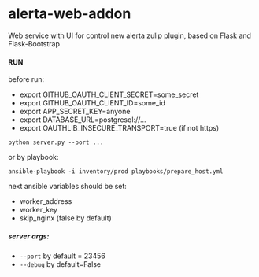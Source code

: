 # alerta-web-addon
Web service with UI for control new alerta zulip plugin, based on Flask and Flask-Bootstrap

#### RUN
before run:
- export GITHUB_OAUTH_CLIENT_SECRET=some_secret
- export GITHUB_OAUTH_CLIENT_ID=some_id
- export APP_SECRET_KEY=anyone
- export DATABASE_URL=postgresql://...
- export OAUTHLIB_INSECURE_TRANSPORT=true (if not https)

`python server.py --port ...`

or by playbook: 
 
`ansible-playbook -i inventory/prod playbooks/prepare_host.yml`
  
 next ansible variables should be set:
- worker_address
- worker_key
- skip_nginx (false by default)

##### server args:
- `--port` by default = 23456
- `--debug` by default=False